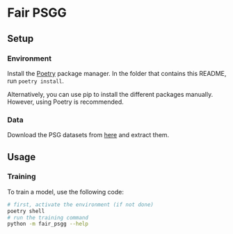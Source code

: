 # Fair PSGG

## Setup

### Environment

Install the [Poetry](https://python-poetry.org/docs/#installing-with-the-official-installer) package manager. In the folder that contains this README, run `poetry install`.

Alternatively, you can use pip to install the different packages manually. However, using Poetry is recommended.

### Data

<!--https://entuedu-my.sharepoint.com/:f:/g/personal/jingkang001_e_ntu_edu_sg/EgQzvsYo3t9BpxgMZ6VHaEMBDAb7v0UgI8iIAExQUJq62Q?e=fIY3zh-->

Download the PSG datasets from [here](https://github.com/Jingkang50/OpenPSG?tab=readme-ov-file#updates) and extract them.

## Usage

### Training

To train a model, use the following code:

``` sh
# first, activate the environment (if not done)
poetry shell
# run the training command
python -m fair_psgg --help
```
